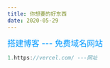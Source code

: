 ```yaml
---
title: 你想要的好东西
date: 2020-05-29
---  
```

<font size=4 color=#0099ff>搭建博客  --- 免费域名网站</font>
```js
1.https://vercel.com/ ---网址
```

